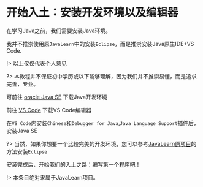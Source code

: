 # 开始入土：安装开发环境以及编辑器

在学习Java之前，我们需要安装Java环境。

我并不推崇使用原`JavaLearn`中的安装`Eclipse`，而是推崇安装Java原生IDE+VS Code.

!> 以上仅仅代表个人意见

?> 本教程并不保证初中学历或以下能够理解，因为我们并不推崇易懂，而是追求完善，专业。

可前往 [oracle Java SE](https://www.oracle.com/java/technologies/javase-downloads.html "oracle Java SE") 下载Java开发环境

前往 [VS Code](https://code.visualstudio.com/ "VS Code") 下载VS Code编辑器

在`VS Code`内安装`Chinese`和`Debugger for Java`,`Java Language Support`插件后，安装Java SE

?> 当然，如果你想要一个比较完美的开发环境，您可以参考[JavaLearn原项目](https://java.talktan.cn "JavaLearn原项目")的方法安装`Eclipse`

安装完成后，开始我们的入土之路：编写第一个程序吧！

!> 本条目绝对隶属于JavaLearn项目。